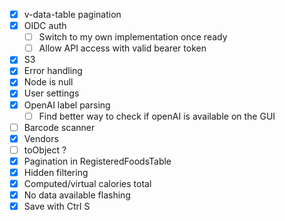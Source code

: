 - [x] v-data-table pagination
- [x] OIDC auth
  - [ ] Switch to my own implementation once ready
  - [ ] Allow API access with valid bearer token
- [x] S3
- [x] Error handling
- [x] Node is null
- [x] User settings
- [x] OpenAI label parsing
  - [ ] Find better way to check if openAI is available on the GUI
- [ ] Barcode scanner
- [x] Vendors
- [ ] toObject ?
- [x] Pagination in RegisteredFoodsTable
- [x] Hidden filtering
- [x] Computed/virtual calories total
- [x] No data available flashing
- [x] Save with Ctrl S
